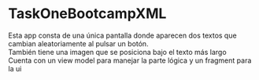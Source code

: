 # TaskOneBootcampXML <br>
Esta app consta de una única pantalla donde aparecen dos textos que cambian aleatoriamente al pulsar un botón.<br>
También tiene una imagen que se posiciona bajo el texto más largo<br>
Cuenta con un view model para manejar la parte lógica y un fragment para la ui
